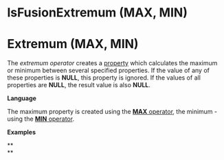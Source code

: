 # lsFusionExtremum (MAX, MIN)

# Extremum (MAX, MIN)

The *extremum operator* creates a [property](Properties.md) which calculates the maximum or minimum between several specified properties. If the value of any of these properties is **NULL**, this property is ignored. If the values of all properties are **NULL**, the result value is also **NULL**.

**Language**

The maximum property is created using the [**MAX** operator](MAX_operator.md), the minimum - using the [**MIN** operator](MIN_operator.md).

**Examples**



**  
**
